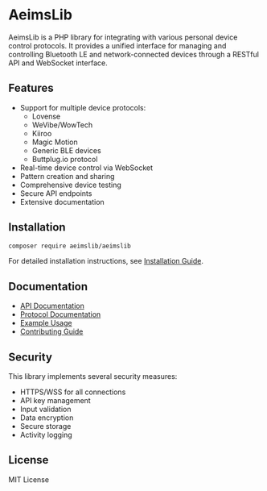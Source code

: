 # AeimsLib

AeimsLib is a PHP library for integrating with various personal device control protocols. It provides a unified interface for managing and controlling Bluetooth LE and network-connected devices through a RESTful API and WebSocket interface.

## Features

- Support for multiple device protocols:
  - Lovense
  - WeVibe/WowTech
  - Kiiroo
  - Magic Motion
  - Generic BLE devices
  - Buttplug.io protocol
- Real-time device control via WebSocket
- Pattern creation and sharing
- Comprehensive device testing
- Secure API endpoints
- Extensive documentation

## Installation

```bash
composer require aeimslib/aeimslib
```

For detailed installation instructions, see [Installation Guide](docs/installation/README.md).

## Documentation

- [API Documentation](docs/api/README.md)
- [Protocol Documentation](docs/protocols/README.md)
- [Example Usage](docs/examples/README.md)
- [Contributing Guide](CONTRIBUTING.md)

## Security

This library implements several security measures:
- HTTPS/WSS for all connections
- API key management
- Input validation
- Data encryption
- Secure storage
- Activity logging

## License

MIT License
